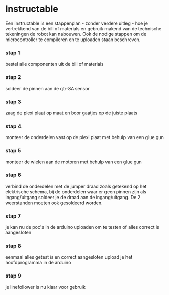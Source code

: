 # Instructable

Een instructable is een stappenplan - zonder verdere uitleg - hoe je vertrekkend van de bill of materials en gebruik makend van de technische tekeningen de robot kan nabouwen. Ook de nodige stappen om de microcontroller te compileren en te uploaden staan beschreven.  

### stap 1
bestel alle componenten uit de bill of materials  

### stap 2
soldeer de pinnen aan de qtr-8A sensor

### stap 3
zaag de plexi plaat op maat en boor gaatjes op de juiste plaats

### stap 4
monteer de onderdelen vast op de plexi plaat met behulp van een glue gun

### stap 5
monteer de wielen aan de motoren met behulp van een glue gun

### stap 6
verbind de onderdelen met de jumper draad zoals getekend op het elektrische schema, bij de onderdelen waar er geen pinnen zijn als ingang/uitgang soldeer je de draad aan de ingang/uitgang. De 2 weerstanden moeten ook gesoldeerd worden.

### stap 7
je kan nu de poc's in de arduino uploaden om te testen of alles correct is aangesloten

### stap 8
eenmaal alles getest is en correct aangesloten upload je het hoofdprogramma in de arduino

### stap 9
je linefollower is nu klaar voor gebruik
